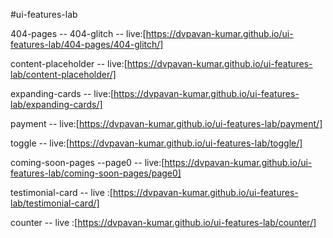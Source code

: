 #ui-features-lab

 404-pages
        -- 404-glitch     --    live:[https://dvpavan-kumar.github.io/ui-features-lab/404-pages/404-glitch/]

 content-placeholder      --    live:[https://dvpavan-kumar.github.io/ui-features-lab/content-placeholder/]
          
 expanding-cards         --    live:[https://dvpavan-kumar.github.io/ui-features-lab/expanding-cards/]

 payment                 --    live:[https://dvpavan-kumar.github.io/ui-features-lab/payment/]

 toggle                  --    live:[https://dvpavan-kumar.github.io/ui-features-lab/toggle/]

 coming-soon-pages
        --page0          --    live:[https://dvpavan-kumar.github.io/ui-features-lab/coming-soon-pages/page0]

 testimonial-card        --    live :[https://dvpavan-kumar.github.io/ui-features-lab/testimonial-card/]    

 counter                 --    live :[https://dvpavan-kumar.github.io/ui-features-lab/counter/]
